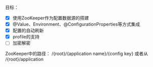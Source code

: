目标：
 - [x] 使用ZooKeeper作为配置数据源的搭建
 - [x] @Value、Environment、@ConfigurationProperties等方式集成
 - [x] 配置的自动刷新
 - [x] profile的支持
 - [ ] 加密解密
 
 ZooKeeper中的路径：
 /{root}/{application name}/{config key}
 或者从
 /{root}/application